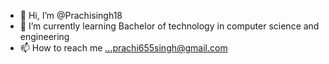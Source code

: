 - 👋 Hi, I’m @Prachisingh18
- 🌱 I’m currently learning Bachelor of technology in computer science and engineering
- 📫 How to reach me ...prachi655singh@gmail.com

<!---
Prachisingh18/Prachisingh18 is a ✨ special ✨ repository because its `README.md` (this file) appears on your GitHub profile.
You can click the Preview link to take a look at your changes.
--->
